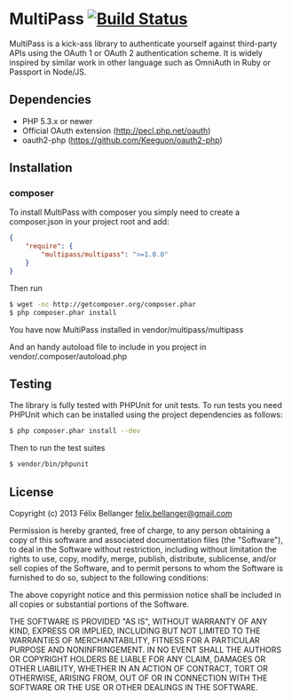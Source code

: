 # MultiPass [![Build Status](https://secure.travis-ci.org/Keeguon/MultiPass.png)](http://travis-ci.org/Keeguon/MultiPass)

MultiPass is a kick-ass library to authenticate yourself against third-party APIs using the OAuth 1 or OAuth 2 authentication scheme. It is widely inspired by similar work in other language such as OmniAuth in Ruby or Passport in Node/JS.


## Dependencies

* PHP 5.3.x or newer
* Official OAuth extension (<http://pecl.php.net/oauth>)
* oauth2-php (<https://github.com/Keeguon/oauth2-php>)


## Installation

### composer

To install MultiPass with composer you simply need to create a composer.json in your project root and add:

```json
{
    "require": {
        "multipass/multipass": ">=1.0.0"
    }
}
```

Then run

```bash
$ wget -nc http://getcomposer.org/composer.phar
$ php composer.phar install
```

You have now MultiPass installed in vendor/multipass/multipass

And an handy autoload file to include in you project in vendor/.composer/autoload.php


## Testing

The library is fully tested with PHPUnit for unit tests. To run tests you need PHPUnit which can be installed using the project dependencies as follows:

```bash
$ php composer.phar install --dev
```

Then to run the test suites

```bash
$ vendor/bin/phpunit
```


## License

Copyright (c) 2013 Félix Bellanger <felix.bellanger@gmail.com>

Permission is hereby granted, free of charge, to any person obtaining a copy of this software and associated documentation files (the "Software"), to deal in the Software without restriction, including without limitation the rights to use, copy, modify, merge, publish, distribute, sublicense, and/or sell copies of the Software, and to permit persons to whom the Software is furnished to do so, subject to the following conditions:

The above copyright notice and this permission notice shall be included in all copies or substantial portions of the Software.

THE SOFTWARE IS PROVIDED "AS IS", WITHOUT WARRANTY OF ANY KIND, EXPRESS OR IMPLIED, INCLUDING BUT NOT LIMITED TO THE WARRANTIES OF MERCHANTABILITY, FITNESS FOR A PARTICULAR PURPOSE AND NONINFRINGEMENT. IN NO EVENT SHALL THE AUTHORS OR COPYRIGHT HOLDERS BE LIABLE FOR ANY CLAIM, DAMAGES OR OTHER LIABILITY, WHETHER IN AN ACTION OF CONTRACT, TORT OR OTHERWISE, ARISING FROM, OUT OF OR IN CONNECTION WITH THE SOFTWARE OR THE USE OR OTHER DEALINGS IN THE SOFTWARE.
